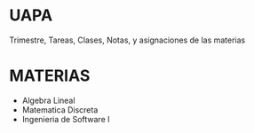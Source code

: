 # UAPA
Trimestre, Tareas, Clases, Notas, y asignaciones de las materias

# MATERIAS

- Algebra Lineal
- Matematica Discreta
- Ingenieria de Software I
#
